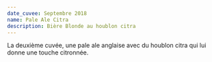 ```yaml
---
date_cuvee: Septembre 2018
name: Pale Ale Citra
description: Bière Blonde au houblon citra
---
```

La deuxième cuvée, une pale ale anglaise avec du houblon citra qui lui donne une touche citronnée.
